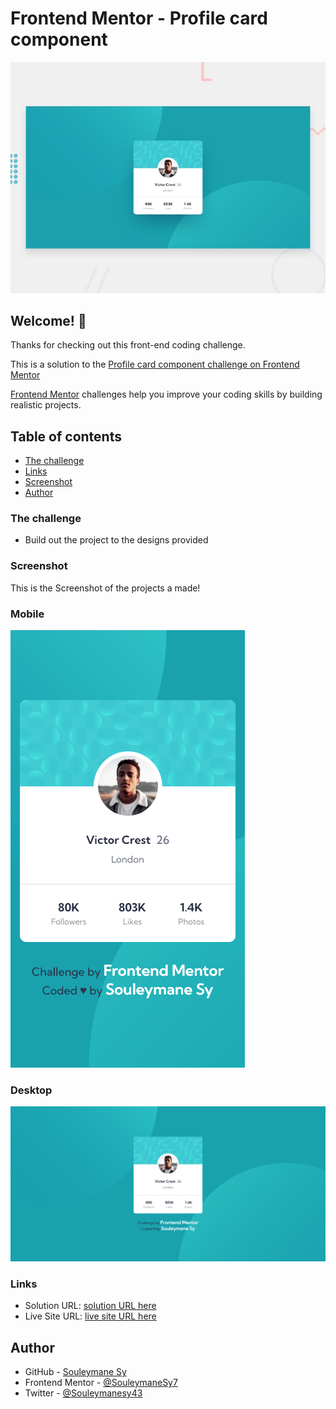 # Frontend Mentor - Profile card component

![Design preview for the Profile card component coding challenge](./design/desktop-preview.jpg)

## Welcome! 👋

Thanks for checking out this front-end coding challenge.

This is a solution to the [Profile card component challenge on Frontend Mentor](https://www.frontendmentor.io/challenges/profile-card-component-cfArpWshJ)

[Frontend Mentor](https://www.frontendmentor.io) challenges help you improve your coding skills by building realistic projects.

## Table of contents

- [The challenge](#the-challenge)
- [Links](#links)
- [Screenshot](#screenshot)
- [Author](#author)

### The challenge

- Build out the project to the designs provided

### Screenshot

This is the Screenshot of the projects a made!

### Mobile

![Mobile Screenshot](./preview/Mobile.png)

### Desktop

![Desktop Screenshot](./preview/Desktop.png)

### Links

- Solution URL: [solution URL here](https://www.frontendmentor.io/solutions/profile-card-component-R_sPnAI0ca)
- Live Site URL: [live site URL here](https://fem-profile-card-component-ten.vercel.app/)

## Author

- GitHub - [Souleymane Sy](https://github.com/SouleymaneSy7)
- Frontend Mentor - [@SouleymaneSy7](https://www.frontendmentor.io/profile/SouleymaneSy7)
- Twitter - [@Souleymanesy43](https://twitter.com/Souleymanesy43)
